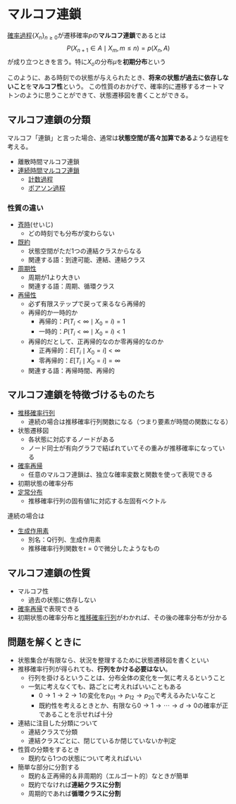 # マルコフ連鎖

[確率過程](./index.md)$\{X_n\}_{n\ge 0}$が遷移確率$p$の**マルコフ連鎖**であるとは
$$P(X_{n+1} \in A \mid X_m , m\le n) = p(X_n, A)$$
が成り立つときを言う。特に$X_o$の分布$\mu$を**初期分布**という

このように、ある時刻での状態が与えられたとき、**将来の状態が過去に依存しないこと**を**マルコフ性**という。
この性質のおかげで、確率的に遷移するオートマトンのように思うことができて、状態遷移図を書くことができる。

## マルコフ連鎖の分類

マルコフ「連鎖」と言った場合、通常は**状態空間が高々加算である**ような過程を考える。

- 離散時間マルコフ連鎖
- [連続時間マルコフ連鎖](./continuous-time-markov-chain.md)
  - [計数過程](./counting-process.md)
  - [ポアソン過程](./poisson-process.md)

### 性質の違い

- [斉時](./time-homogenius.md)(せいじ)
  - どの時刻でも分布が変わらない
- [既約](./irreducible.md)
  - 状態空間がただ1つの連結クラスからなる
  - 関連する語：到達可能、連結、連結クラス
- [周期性](./periodicity.md)
  - 周期が1より大きい
  - 関連する語：周期、循環クラス
- [再帰性](./recursion.md)
  - 必ず有限ステップで戻って来るなら再帰的
  - 再帰的か一時的か
    - 再帰的：$P(T_i<\infty\mid X_0 = i) = 1$
    - 一時的：$P(T_i<\infty \mid X_0=i) < 1$
  - 再帰的だとして、正再帰的なのか零再帰的なのか
    - 正再帰的：$E[T_i\mid X_0 = i]<\infty$
    - 零再帰的：$E[T_i\mid X_0 = i] = \infty$
  - 関連する語：再帰時間、再帰的

## マルコフ連鎖を特徴づけるものたち

- [推移確率行列](./transision-probability-matrix.md)
  - 連続の場合は推移確率行列関数になる（つまり要素が時間の関数になる）
- 状態遷移図
  - 各状態に対応するノードがある
  - ノード同士が有向グラフで結ばれていてその重みが推移確率になっている
- [確率再帰](./probablistic-resurcion.md)
  - 任意のマルコフ連鎖は、独立な確率変数と関数を使って表現できる
- 初期状態の確率分布
- [定常分布](./stationary-distribution.md)
  - 推移確率行列の固有値1に対応する左固有ベクトル

連続の場合は

- [生成作用素](./generator.md)
  - 別名：Q行列、生成作用素
  - 推移確率行列関数を$t=0$で微分したようなもの

## マルコフ連鎖の性質

- マルコフ性
  - 過去の状態に依存しない
- [確率再帰](./probablistic-resurcion.md)で表現できる
- 初期状態の確率分布と[推移確率行列](./transision-probability-matrix.md)がわかれば、その後の確率分布が分かる

## 問題を解くときに

- 状態集合が有限なら、状況を整理するために状態遷移図を書くといい
- 推移確率行列が得られても、**行列をかける必要はない**。
  - 行列を掛けるということは、分布全体の変化を一気に考えるということ
  - 一気に考えなくても、路ごとに考えればいいこともある
    - $0\to1\to2\to1$の変化を$p_{01}\to p_{12} \to p_{20}$で考えるみたいなこと
    - 既約性を考えるときとか、有限なら$0\to1\to\cdots \to d\to0$の確率が正であることを示せれば十分
- 連結に注目した分類について
  - 連結クラスで分類
  - 連結クラスごとに、閉じているか閉じていないか判定
- 性質の分類をするとき
  - 既約なら1つの状態について考えればいい
- 簡単な部分に分割する
  - 既約＆正再帰的＆非周期的（エルゴート的）なときが簡単
  - 既約でなければ**連結クラスに分割**
  - 周期的であれば**循環クラスに分割**
